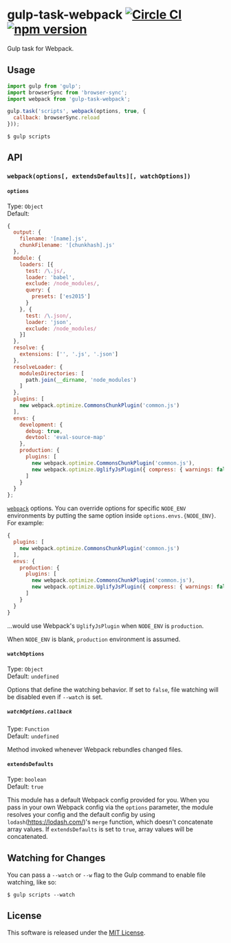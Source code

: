 # gulp-task-webpack [![Circle CI](https://circleci.com/gh/VARIANTE/gulp-task-webpack/tree/master.svg?style=svg)](https://circleci.com/gh/VARIANTE/gulp-task-webpack/tree/master) [![npm version](https://badge.fury.io/js/gulp-task-webpack.svg)](https://badge.fury.io/js/gulp-task-webpack)

Gulp task for Webpack.

## Usage

```js
import gulp from 'gulp';
import browserSync from 'browser-sync';
import webpack from 'gulp-task-webpack';

gulp.task('scripts', webpack(options, true, {
  callback: browserSync.reload
}));
```

```
$ gulp scripts
```

## API

### `webpack(options[, extendsDefaults][, watchOptions])`

#### `options`

Type: `Object`<br>
Default: 
```js
{
  output: {
    filename: '[name].js',
    chunkFilename: '[chunkhash].js'
  },
  module: {
    loaders: [{
      test: /\.js/,
      loader: 'babel',
      exclude: /node_modules/,
      query: {
        presets: ['es2015']
      }
    }, {
      test: /\.json/,
      loader: 'json',
      exclude: /node_modules/
    }]
  },
  resolve: {
    extensions: ['', '.js', '.json']
  },
  resolveLoader: {
    modulesDirectories: [
      path.join(__dirname, 'node_modules')
    ]
  },
  plugins: [
    new webpack.optimize.CommonsChunkPlugin('common.js')
  ],
  envs: {
    development: {
      debug: true,
      devtool: 'eval-source-map'
    },
    production: {
      plugins: [
        new webpack.optimize.CommonsChunkPlugin('common.js'),
        new webpack.optimize.UglifyJsPlugin({ compress: { warnings: false }, sourceMap: false })
      ]
    }
  }
};
```

[`webpack`](https://webpack.github.io/) options. You can override options for specific `NODE_ENV` environments by putting the same option inside `options.envs.{NODE_ENV}`. For example:

```js
{
  plugins: [
    new webpack.optimize.CommonsChunkPlugin('common.js')
  ],
  envs: {
    production: {
      plugins: [
        new webpack.optimize.CommonsChunkPlugin('common.js'),
        new webpack.optimize.UglifyJsPlugin({ compress: { warnings: false }, sourceMap: false })
      ]
    }
  }
}
```

...would use Webpack's `UglifyJsPlugin` when `NODE_ENV` is `production`. 

When `NODE_ENV` is blank, `production` environment is assumed.

#### `watchOptions`

Type: `Object`<br>
Default: `undefined`

Options that define the watching behavior. If set to `false`, file watching will be disabled even if `--watch` is set.

##### `watchOptions.callback`

Type: `Function`<br>
Default: `undefined`

Method invoked whenever Webpack rebundles changed files.

#### `extendsDefaults`

Type: `boolean`<br>
Default: `true`

This module has a default Webpack config provided for you. When you pass in your own Webpack config via the `options` parameter, the module resolves your config and the default config by using `lodash`(https://lodash.com/)'s `merge` function, which doesn't concatenate array values. If `extendsDefaults` is set to `true`, array values will be concatenated.

## Watching for Changes

You can pass a `--watch` or `--w` flag to the Gulp command to enable file watching, like so:

```
$ gulp scripts --watch
```

## License

This software is released under the [MIT License](http://opensource.org/licenses/MIT).
